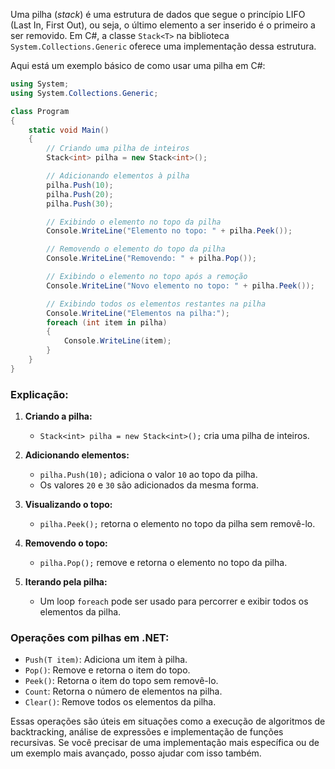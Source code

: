 Uma pilha (*stack*) é uma estrutura de dados que segue o princípio LIFO (Last In, First Out), ou seja, o último elemento a ser inserido é o primeiro a ser removido. Em C#, a classe `Stack<T>` na biblioteca `System.Collections.Generic` oferece uma implementação dessa estrutura.

Aqui está um exemplo básico de como usar uma pilha em C#:

```csharp
using System;
using System.Collections.Generic;

class Program
{
    static void Main()
    {
        // Criando uma pilha de inteiros
        Stack<int> pilha = new Stack<int>();

        // Adicionando elementos à pilha
        pilha.Push(10);
        pilha.Push(20);
        pilha.Push(30);

        // Exibindo o elemento no topo da pilha
        Console.WriteLine("Elemento no topo: " + pilha.Peek());

        // Removendo o elemento do topo da pilha
        Console.WriteLine("Removendo: " + pilha.Pop());

        // Exibindo o elemento no topo após a remoção
        Console.WriteLine("Novo elemento no topo: " + pilha.Peek());

        // Exibindo todos os elementos restantes na pilha
        Console.WriteLine("Elementos na pilha:");
        foreach (int item in pilha)
        {
            Console.WriteLine(item);
        }
    }
}
```

### Explicação:

1. **Criando a pilha:** 
   - `Stack<int> pilha = new Stack<int>();` cria uma pilha de inteiros.

2. **Adicionando elementos:** 
   - `pilha.Push(10);` adiciona o valor `10` ao topo da pilha.
   - Os valores `20` e `30` são adicionados da mesma forma.

3. **Visualizando o topo:** 
   - `pilha.Peek();` retorna o elemento no topo da pilha sem removê-lo.

4. **Removendo o topo:** 
   - `pilha.Pop();` remove e retorna o elemento no topo da pilha.

5. **Iterando pela pilha:** 
   - Um loop `foreach` pode ser usado para percorrer e exibir todos os elementos da pilha.

### Operações com pilhas em .NET:
- `Push(T item)`: Adiciona um item à pilha.
- `Pop()`: Remove e retorna o item do topo.
- `Peek()`: Retorna o item do topo sem removê-lo.
- `Count`: Retorna o número de elementos na pilha.
- `Clear()`: Remove todos os elementos da pilha.

Essas operações são úteis em situações como a execução de algoritmos de backtracking, análise de expressões e implementação de funções recursivas. Se você precisar de uma implementação mais específica ou de um exemplo mais avançado, posso ajudar com isso também.